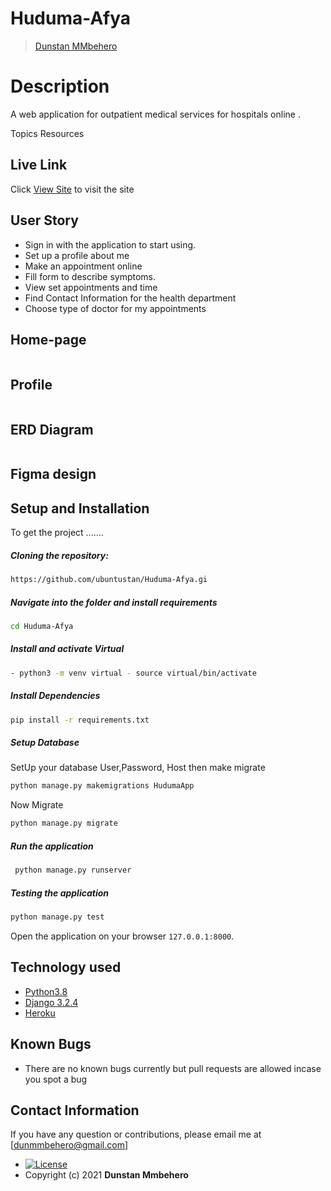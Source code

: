 # Huduma-Afya

>[Dunstan MMbehero](https://github.com/ubuntustan/Huduma-Afya.git)

  
# Description  
A web application for outpatient medical services for hospitals online .

Topics
Resources

##  Live Link  
 Click [View Site]()  to visit the site


## User Story  
  
* Sign in with the application to start using.
* Set up a profile about me 
* Make an appointment online 
* Fill form to describe symptoms.
* View set appointments and time
* Find Contact Information for the health department
* Choose type of doctor for my appointments

## Home-page
<img src="">

## Profile 
<img src="">

## ERD Diagram
<img src=""> 

## Figma design

## Setup and Installation  
To get the project .......  
  
##### Cloning the repository:  
 ```bash 
https://github.com/ubuntustan/Huduma-Afya.gi
```
##### Navigate into the folder and install requirements  
 ```bash 
cd Huduma-Afya
```
##### Install and activate Virtual  
 ```bash 
- python3 -m venv virtual - source virtual/bin/activate  
```  
##### Install Dependencies  
 ```bash 
 pip install -r requirements.txt 
```  
 ##### Setup Database  
  SetUp your database User,Password, Host then make migrate  
 ```bash 
python manage.py makemigrations HudumaApp
 ``` 
 Now Migrate  
 ```bash 
 python manage.py migrate 
```
##### Run the application  
```bash 
 python manage.py runserver 
``` 
##### Testing the application  
 ```bash 
 python manage.py test 
```
Open the application on your browser `127.0.0.1:8000`.  

## Technology used  
  
* [Python3.8](https://www.python.org/)  
* [Django 3.2.4](https://docs.djangoproject.com/en/3.2/)  
* [Heroku](https://heroku.com)  
  
    
## Known Bugs  
* There are no known bugs currently but pull requests are allowed incase you spot a bug  

## Contact Information   
If you have any question or contributions, please email me at [dunmmbehero@gmail.com]  

* [![License](https://img.shields.io/packagist/l/loopline-systems/closeio-api-wrapper.svg)](https://github.com/ubuntustan/stan-awwards/blob/master/LICENSE)  
* Copyright (c) 2021 **Dunstan Mmbehero**
  
  
